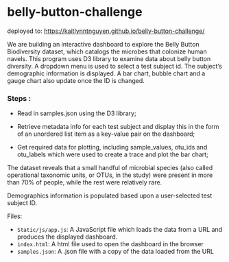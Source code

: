 # belly-button-challenge
deployed to: https://kaitlynntnguyen.github.io/belly-button-challenge/

We are building an interactive dashboard to explore the Belly Button Biodiversity dataset, which catalogs the microbes that colonize human navels. This program uses D3 library to examine data about belly button diversity. A dropdown menu is used to select a test subject id. The subject’s demographic information is displayed. A bar chart, bubble chart and a gauge chart also update once the ID is changed.

### Steps : 
  - Read in samples.json using the D3 library;

  - Retrieve metadata info for each test subject and display this in the form of an unordered list item as a key-value pair on the dashboard;

  - Get required data for plotting, including sample_values, otu_ids and otu_labels which were used to create a trace and plot the bar chart;


The dataset reveals that a small handful of microbial species (also called operational taxonomic units, or OTUs, in the study) were present in more than 70% of people, while the rest were relatively rare.

Demographics information is populated based upon a user-selected test subject ID. 

Files:  
  - `Static/js/app.js`: A JavaScript file which loads the data from a URL and produces the displayed dashboard.
  - `index.html`: A html file used to open the dashboard in the browser
  - `samples.json`: A .json file with a copy of the data loaded from the URL

